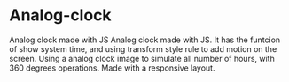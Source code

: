 # Analog-clock
Analog clock made with JS
Analog clock made with JS. It has the funtcion of show system time, and using transform style rule to add motion on the screen. Using a analog clock image to simulate all number of hours, with 360 degrees operations. Made with a responsive layout.

